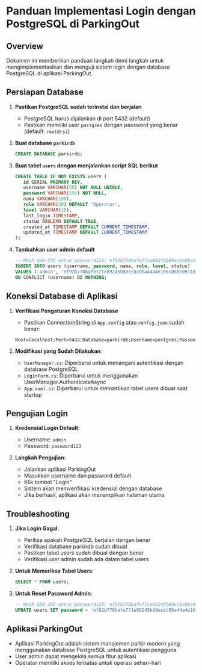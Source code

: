 # Panduan Implementasi Login dengan PostgreSQL di ParkingOut

## Overview
Dokumen ini memberikan panduan langkah demi langkah untuk mengimplementasikan dan menguji sistem login dengan database PostgreSQL di aplikasi ParkingOut.

## Persiapan Database

1. **Pastikan PostgreSQL sudah terinstal dan berjalan**
   - PostgreSQL harus dijalankan di port 5432 (default)
   - Pastikan memiliki user `postgres` dengan password yang benar (default: `root@rsi`)

2. **Buat database `parkirdb`**
   ```sql
   CREATE DATABASE parkirdb;
   ```

3. **Buat tabel `users` dengan menjalankan script SQL berikut**
   ```sql
   CREATE TABLE IF NOT EXISTS users (
      id SERIAL PRIMARY KEY,
      username VARCHAR(50) NOT NULL UNIQUE,
      password VARCHAR(255) NOT NULL,
      nama VARCHAR(100),
      role VARCHAR(20) DEFAULT 'Operator',
      level VARCHAR(20),
      last_login TIMESTAMP,
      status BOOLEAN DEFAULT TRUE,
      created_at TIMESTAMP DEFAULT CURRENT_TIMESTAMP,
      updated_at TIMESTAMP DEFAULT CURRENT_TIMESTAMP
   );
   ```

4. **Tambahkan user admin default**
   ```sql
   -- Hash SHA-256 untuk password123: ef92b778bafe771e89245b89ecbc08a44a4e166c06659911881f383d4473e94f
   INSERT INTO users (username, password, nama, role, level, status)
   VALUES ('admin', 'ef92b778bafe771e89245b89ecbc08a44a4e166c06659911881f383d4473e94f', 'Administrator', 'Admin', 'Super', TRUE)
   ON CONFLICT (username) DO NOTHING;
   ```

## Koneksi Database di Aplikasi

1. **Verifikasi Pengaturan Koneksi Database**
   - Pastikan ConnectionString di `App.config` atau `config.json` sudah benar:
   ```
   Host=localhost;Port=5432;Database=parkirdb;Username=postgres;Password=root@rsi;
   ```

2. **Modifikasi yang Sudah Dilakukan**:
   - `UserManager.cs`: Diperbarui untuk menangani autentikasi dengan database PostgreSQL
   - `LoginForm.cs`: Diperbarui untuk menggunakan UserManager.AuthenticateAsync
   - `App.xaml.cs`: Diperbarui untuk memastikan tabel users dibuat saat startup

## Pengujian Login

1. **Kredensial Login Default**:
   - Username: `admin`
   - Password: `password123`

2. **Langkah Pengujian**:
   - Jalankan aplikasi ParkingOut
   - Masukkan username dan password default
   - Klik tombol "Login"
   - Sistem akan memverifikasi kredensial dengan database
   - Jika berhasil, aplikasi akan menampilkan halaman utama

## Troubleshooting

1. **Jika Login Gagal**:
   - Periksa apakah PostgreSQL berjalan dengan benar
   - Verifikasi database parkirdb sudah dibuat
   - Pastikan tabel users sudah dibuat dengan benar
   - Verifikasi user admin sudah ada dalam tabel users

2. **Untuk Memeriksa Tabel Users**:
   ```sql
   SELECT * FROM users;
   ```

3. **Untuk Reset Password Admin**:
   ```sql
   -- Hash SHA-256 untuk password123: ef92b778bafe771e89245b89ecbc08a44a4e166c06659911881f383d4473e94f
   UPDATE users SET password = 'ef92b778bafe771e89245b89ecbc08a44a4e166c06659911881f383d4473e94f' WHERE username = 'admin';
   ```

## Aplikasi ParkingOut

- Aplikasi ParkingOut adalah sistem manajemen parkir modern yang menggunakan database PostgreSQL untuk autentikasi pengguna
- User admin dapat mengelola semua fitur aplikasi
- Operator memiliki akses terbatas untuk operasi sehari-hari
